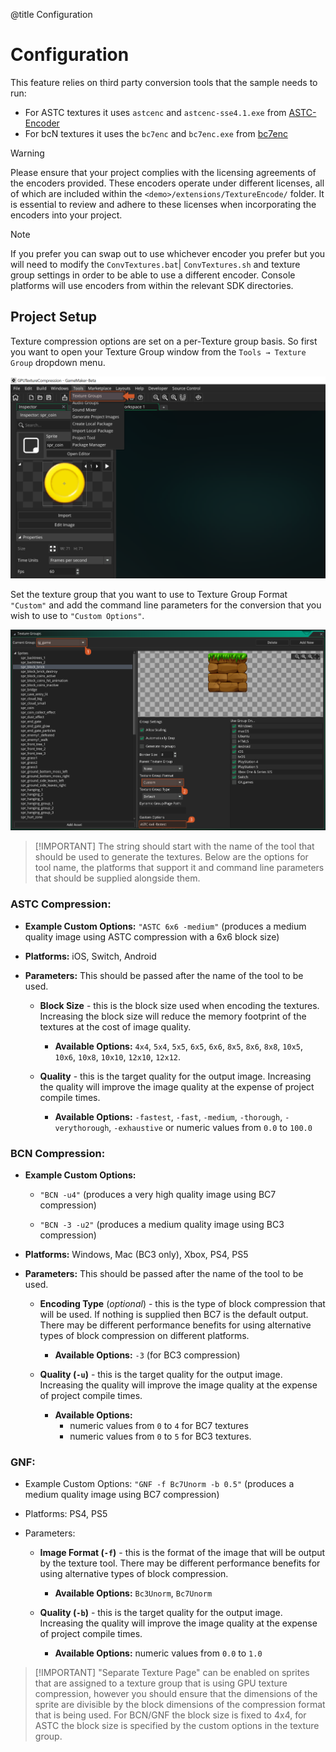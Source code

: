 @title Configuration

# Configuration

This feature relies on third party conversion tools that the sample needs to run:

* For ASTC textures it uses `astcenc` and `astcenc-sse4.1.exe` from [ASTC-Encoder](https://github.com/ARM-software/astc-encoder) 
* For bcN textures it uses the `bc7enc` and `bc7enc.exe` from [bc7enc](https://github.com/richgel999/bc7enc)

> [!WARNING]
> Please ensure that your project complies with the licensing agreements of the encoders provided. These encoders operate under different licenses, all of which are included within the `<demo>/extensions/TextureEncode/` folder. It is essential to review and adhere to these licenses when incorporating the encoders into your project.

> [!NOTE]
> If you prefer you can swap out to use whichever encoder you prefer but you will need to modify the `ConvTextures.bat`| `ConvTextures.sh` and texture group settings in order to be able to use a different encoder. Console platforms will use encoders from within the relevant SDK directories.


## Project Setup

Texture compression options are set on a per-Texture group basis. So first you want to open your Texture Group window from the `Tools → Texture Group` dropdown menu. 

![](assets/gpu_compression_ide_texture_groups.png)

Set the texture group that you want to use to Texture Group Format `"Custom"` and add the command line parameters for the conversion that you wish to use to `"Custom Options"`. 

![](assets/gpu_compression_ide_setup.png)

> [!IMPORTANT] The string should start with the name of the tool that should be used to generate the textures. Below are the options for tool name, the platforms that support it and command line parameters that should be supplied alongside them.

### ASTC Compression:

* **Example Custom Options:** `"ASTC 6x6 -medium"` (produces a medium quality image using ASTC compression with a 6x6 block size)

* **Platforms:** iOS, Switch, Android

* **Parameters:** This should be passed after the name of the tool to be used.

    * **Block Size** - this is the block size used when encoding the textures. Increasing the block size will reduce the memory footprint of the textures at the cost of image quality. 

        * **Available Options:** `4x4`, `5x4`, `5x5`, `6x5`, `6x6`, `8x5`, `8x6`, `8x8`, `10x5`, `10x6`, `10x8`, `10x10`, `12x10`, `12x12`.
    
    * **Quality** - this is the target quality for the output image. Increasing the quality will improve the image quality at the expense of project compile times.

        * **Available Options:** `-fastest`, `-fast`, `-medium`, `-thorough`, `-verythorough`, `-exhaustive` or numeric values from `0.0` to `100.0`

### BCN Compression:

* **Example Custom Options:**

    * `"BCN -u4"` (produces a very high quality image using BC7 compression)

    * `"BCN -3 -u2"` (produces a medium quality image using BC3 compression)

* **Platforms:** Windows, Mac (BC3 only), Xbox, PS4, PS5

* **Parameters:** This should be passed after the name of the tool to be used.

    * **Encoding Type** (*optional*) - this is the type of block compression that will be used. If nothing is supplied then BC7 is the default output. There may be different performance benefits for using alternative types of block compression on different platforms. 
    
        * **Available Options:** `-3` (for BC3 compression)

    * **Quality (`-u`)** - this is the target quality for the output image. Increasing the quality will improve the image quality at the expense of project compile times. 

        * **Available Options:** 
            - numeric values from `0` to `4` for BC7 textures 
            - numeric values from `0` to `5` for BC3 textures.

### GNF:

* Example Custom Options: `"GNF -f Bc7Unorm -b 0.5"` (produces a medium quality image using BC7 compression)

* Platforms: PS4, PS5

* Parameters:

    * **Image Format (`-f`)** - this is the format of the image that will be output by the texture tool. There may be different performance benefits for using alternative types of block compression.
    
        * **Available Options:** `Bc3Unorm`, `Bc7Unorm`

    * **Quality (`-b`)** - this is the target quality for the output image. Increasing the quality will improve the image quality at the expense of project compile times. 
    
        * **Available Options:** numeric values from `0.0` to `1.0`
		
> [!IMPORTANT] "Separate Texture Page" can be enabled on sprites that are assigned to a texture group that is using GPU texture compression, however you should ensure that the dimensions of the sprite are divisible by the block dimensions of the compression format that is being used. For BCN/GNF the block size is fixed to 4x4, for ASTC the block size is specified by the custom options in the texture group.
